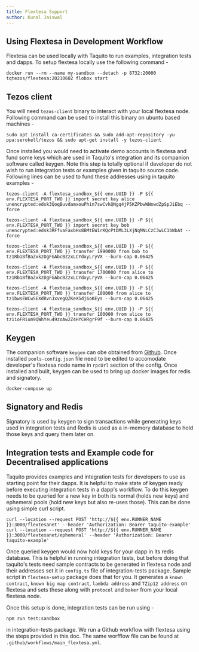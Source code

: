 ```yaml
---
title: Flextesa Support
author: Kunal Jaiswal
---
```


## Using Flextesa in Development Workflow

Flextesa can be used locally with Taquito to run examples, integration tests and dapps. To setup flextesa locally use the following command - 

```
docker run --rm --name my-sandbox --detach -p 8732:20000  tqtezos/flextesa:20210602 flobox start
```

## Tezos client 

You will need ``tezos-client`` binary to interact with your local flextesa node. Following command can be used to install this binary on ubuntu based machines -

```
sudo apt install ca-certificates && sudo add-apt-repository -yu ppa:serokell/tezos && sudo apt-get install -y tezos-client
```

Once installed you would need to activate demo accounts in flextesa and fund some keys which are used in Taquito's integration and its companion software called keygen. Note this step is totally optional if developer do not wish to run integration tests or examples given in taquito source code. Following lines can be used to fund these addresses using in taquito examples - 

```
tezos-client -A flextesa_sandbox_${{ env.UUID }} -P ${{ env.FLEXTESA_PORT_TWO }} import secret key alice unencrypted:edsk3QoqBuvdamxouPhin7swCvkQNgq4jP5KZPbwWNnwdZpSpJiEbq --force
```
```
tezos-client -A flextesa_sandbox_${{ env.UUID }} -P ${{ env.FLEXTESA_PORT_TWO }} import secret key bob unencrypted:edsk3RFfvaFaxbHx8BMtEW1rKQcPtDML3LXjNqMNLCzC3wLC1bWbAt --force    
```
```
tezos-client -A flextesa_sandbox_${{ env.UUID }} -P ${{ env.FLEXTESA_PORT_TWO }} transfer 1990000 from bob to tz1Rb18fBaZxkzDgFGAbcBZzxLCYdxyLryVX --burn-cap 0.06425
```
```
tezos-client -A flextesa_sandbox_${{ env.UUID }} -P ${{ env.FLEXTESA_PORT_TWO }} transfer 1700000 from alice to tz1Rb18fBaZxkzDgFGAbcBZzxLCYdxyLryVX --burn-cap 0.06425
```
```
tezos-client -A flextesa_sandbox_${{ env.UUID }} -P ${{ env.FLEXTESA_PORT_TWO }} transfer 100000 from alice to tz1bwsEWCwSEXdRvnJxvegQZKeX5dj6oKEys --burn-cap 0.06425
```
```
tezos-client -A flextesa_sandbox_${{ env.UUID }} -P ${{ env.FLEXTESA_PORT_TWO }} transfer 100000 from alice to tz1ioFRium9QWhYeu49zoAw2Z4HYCHRgrF9f --burn-cap 0.06425  
```
## Keygen

The companion software ``keygen`` can obe obtained from [Github](https://github.com/ecadlabs/tezos-key-gen-api). Once installed 
``pools-config.json`` file need to be edited to accomodate developer's flextesa node name in ``rpcUrl`` section of the config. Once installed and built, keygen can be used to bring up docker images for redis and signatory.

```
docker-compose up
```

## Signatory and Redis

Signatory is used by keygen to sign transactions while generating keys used in integration tests and Redis is used as a in-memory database to hold those keys and query them later on.

## Integration tests and Example code for Decentralised applications

Taquito provides examples and integration tests for developers to use as starting point for their dapps. It is helpful to make state of keygen ready before executing integration tests in a dapp's workflow. To do this keygen needs to be queried for a new key in both its normal (holds new keys) and ephemeral pools (hold new keys but also re-uses those). This can be done using simple curl script.

```
curl --location --request POST 'http://${{ env.RUNNER_NAME }}:3000/flextesanet' --header 'Authorization: Bearer taquito-example'
curl --location --request POST 'http://${{ env.RUNNER_NAME }}:3000/flextesanet/ephemeral' --header 'Authorization: Bearer taquito-example'
```
Once queried keygen would now hold keys for your dapp in its redis database. This is helpful in running integration tests, but before doing that taquito's tests need sample contracts to be generated in flextesa node and their addresses set it in ``config.ts`` file of integration-tests package. Sample script in ``flextesa-setup`` package does that for you. It generates a ``known contract``, ``known big map contract``, ``lambda address`` and ``TZip12 address`` on flextesa and sets these along with ``protocol`` and ``baker`` from your local flextesa node.

Once this setup is done, integration tests can be run using -

```
npm run test:sandbox
```

in integration-tests package. We run a Github workflow with flextesa using the steps provided in this doc. The same worfflow file can be found at ``.github/workflows/main_flextesa.yml``.


